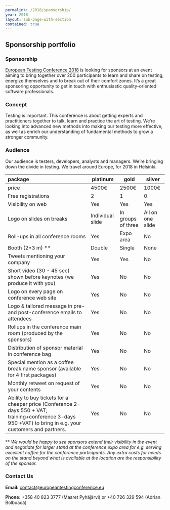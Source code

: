 ```yaml
---
permalink: /2018/sponsorship/
year: 2018
layout: sub-page-with-section
contained: true
---
```



## Sponsorship portfolio

### Sponsorship

[European Testing Conference 2018](www.europeantestingconference.eu) is looking for sponsors at an event aiming to bring together over 200 participants to learn and share on testing, energize themselves and to break out of their comfort zones. It’s a great sponsoring opportunity to get in touch with enthusiastic quality-oriented software professionals.

### Concept
Testing is important. This conference is about getting experts and practitioners together to talk, learn and practice the art of testing. We’re looking into advanced new methods into making our testing more effective, as well as enrich our understanding of fundamental methods to grow a stronger community.

### Audience
Our audience is testers, developers, analysts and managers. We’re bringing down the divide in testing. We travel around Europe, for 2018 in Helsinki.

|  package | platinum   | gold   | silver   |
|:---------|------------|--------|----------|
| price   | 4500€  | 2500€  | 1000€  |
| Free registrations | 2 | 1 | 0 |
| Visibility on web | Yes | Yes | Yes |
| Logo on slides on breaks| Individual slide | In groups of three | All on one slide |
| Roll-ups in all conference rooms | Yes | Expo area | No |
| Booth (2*3 m) ** | Double | Single | None |
| Tweets mentioning your company | Yes | Yes | No |
| Short video (30 - 45 sec) shown before keynotes (we produce it with you) | Yes | No | No |
| Logo on every page on conference web site | Yes | No | No |
| Logo & tailored message in pre- and post-conference emails to attendees | Yes | No | No |
| Rollups in the conference main room (produced by the sponsors) | Yes | No | No |
| Distribution of sponsor material in conference bag | Yes | No | No |
| Special mention as a coffee break name sponsor (available for 4 first packages) | Yes | No | No |
| Monthly retweet on request of your contents | Yes | No | No |
|Ability to buy tickets for a cheaper price (Conference 2-days 550 + VAT; training+conference 3-days 950 +VAT) to bring in e.g. your customers and partners. | Yes | No | No |


** *We would be happy to see sponsors extend their visibility in the event and negotiate for larger stand at the conference expo area for e.g. serving excellent coffee for the conference participants.*
*Any extra costs for needs on the stand beyond what is available at the location are the responsibility of the sponsor.*

### Contact Us

**Email:** [contact@europeantestingconference.eu](mailto:contact@europeantestingconference.eu)

**Phone:**  +358 40 823 3777 (Maaret Pyhäjärvi) or +40 726 329 594 (Adrian Bolboacă)
